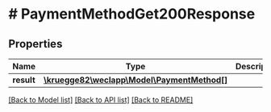 # # PaymentMethodGet200Response

## Properties

Name | Type | Description | Notes
------------ | ------------- | ------------- | -------------
**result** | [**\kruegge82\weclapp\Model\PaymentMethod[]**](PaymentMethod.md) |  | [optional]

[[Back to Model list]](../../README.md#models) [[Back to API list]](../../README.md#endpoints) [[Back to README]](../../README.md)
